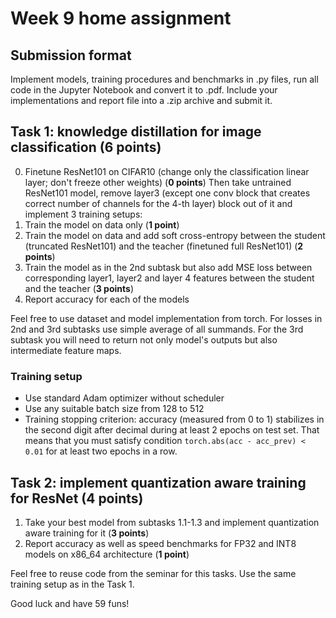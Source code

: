 # Week 9 home assignment

## Submission format
Implement models, training procedures and benchmarks in .py files, run all code in the Jupyter Notebook and convert it to .pdf.
Include your implementations and report file into a .zip archive and submit it.


## Task 1: knowledge distillation for image classification (6 points)
0. Finetune ResNet101 on CIFAR10 (change only the classification linear layer; don't freeze other weights) (**0 points**)
Then take untrained ResNet101 model, remove layer3 (except one conv block that creates correct number of channels for the 4-th layer) block out of it and implement 3 training setups:
1. Train the model on data only (**1 point**)
2. Train the model on data and add soft cross-entropy between the student (truncated ResNet101) and the teacher (finetuned full ResNet101) (**2 points**)
3. Train the model as in the 2nd subtask but also add MSE loss between corresponding layer1, layer2 and layer 4 features between the student and the teacher (**3 points**)
4. Report accuracy for each of the models

Feel free to use dataset and model implementation from torch. For losses in 2nd and 3rd subtasks use simple average of all summands.
For the 3rd subtask you will need to return not only model's outputs but also intermediate feature maps.

### Training setup
- Use standard Adam optimizer without scheduler
- Use any suitable batch size from 128 to 512
- Training stopping criterion: accuracy (measured from 0 to 1) stabilizes in the second digit after decimal during at least 2 epochs on test set.
That means that you must satisfy condition `torch.abs(acc - acc_prev) < 0.01` for at least two epochs in a row.

## Task 2: implement quantization aware training for ResNet (4 points)
1. Take your best model from subtasks 1.1-1.3 and implement quantization aware training for it (**3 points**)
2. Report accuracy as well as speed benchmarks for FP32 and INT8 models on x86_64 architecture (**1 point**)

Feel free to reuse code from the seminar for this tasks. Use the same training setup as in the Task 1.

Good luck and have 59 funs!
